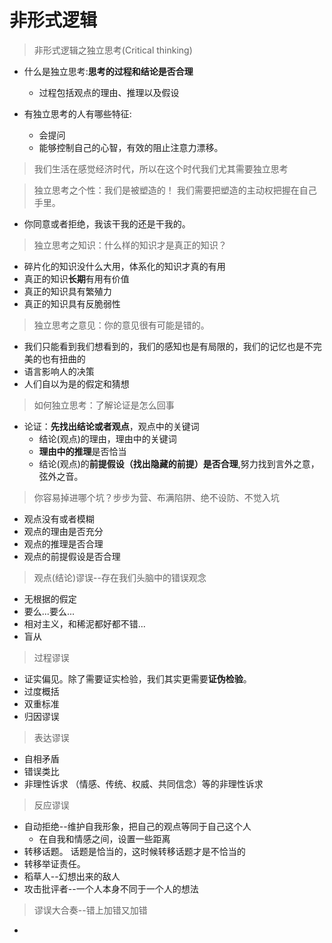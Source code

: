 # 非形式逻辑

> 非形式逻辑之独立思考(Critical thinking)

- 什么是独立思考:**思考的过程和结论是否合理**
  - 过程包括观点的理由、推理以及假设

- 有独立思考的人有哪些特征:
  - 会提问
  - 能够控制自己的心智，有效的阻止注意力漂移。
  
> 我们生活在感觉经济时代，所以在这个时代我们尤其需要独立思考

> 独立思考之个性：我们是被塑造的！ 我们需要把塑造的主动权把握在自己手里。

- 你同意或者拒绝，我该干我的还是干我的。
  
> 独立思考之知识：什么样的知识才是真正的知识？

- 碎片化的知识没什么大用，体系化的知识才真的有用
- 真正的知识**长期**有用有价值
- 真正的知识具有繁殖力
- 真正的知识具有反脆弱性

> 独立思考之意见：你的意见很有可能是错的。

- 我们只能看到我们想看到的，我们的感知也是有局限的，我们的记忆也是不完美的也有扭曲的
- 语言影响人的决策
- 人们自以为是的假定和猜想

> 如何独立思考：了解论证是怎么回事

- 论证：**先找出结论或者观点**，观点中的关键词
  - 结论(观点)的理由，理由中的关键词
  - **理由中的推理**是否恰当
  - 结论(观点)的**前提假设（找出隐藏的前提）是否合理**,努力找到言外之意，弦外之音。

> 你容易掉进哪个坑？步步为营、布满陷阱、绝不设防、不觉入坑

- 观点没有或者模糊
- 观点的理由是否充分
- 观点的推理是否合理
- 观点的前提假设是否合理

> 观点(结论)谬误--存在我们头脑中的错误观念

- 无根据的假定
- 要么...要么...
- 相对主义，和稀泥都好都不错...
- 盲从

> 过程谬误

- 证实偏见。除了需要证实检验，我们其实更需要**证伪检验**。
- 过度概括
- 双重标准
- 归因谬误

> 表达谬误

- 自相矛盾
- 错误类比
- 非理性诉求 （情感、传统、权威、共同信念）等的非理性诉求

> 反应谬误

- 自动拒绝--维护自我形象，把自己的观点等同于自己这个人
  - 在自我和情感之间，设置一些距离
- 转移话题。 话题是恰当的，这时候转移话题才是不恰当的
- 转移举证责任。
- 稻草人--幻想出来的敌人
- 攻击批评者--一个人本身不同于一个人的想法

> 谬误大合奏--错上加错又加错

- 